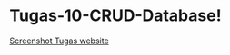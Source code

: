 # Tugas-10-CRUD-Database!
[Screenshot Tugas website](https://user-images.githubusercontent.com/80804416/111414020-dc96db80-8711-11eb-84a7-d94d080961b5.png)
